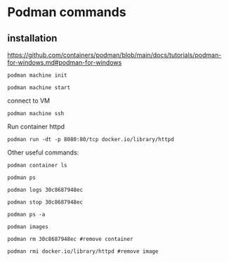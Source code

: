# Podman commands

## installation

https://github.com/containers/podman/blob/main/docs/tutorials/podman-for-windows.md#podman-for-windows

```
podman machine init

podman machine start
```

connect to VM
```
podman machine ssh
```

Run container httpd
```
podman run -dt -p 8080:80/tcp docker.io/library/httpd
```

Other useful commands:
```
podman container ls

podman ps

podman logs 30c8687948ec

podman stop 30c8687948ec

podman ps -a

podman images

podman rm 30c8687948ec #remove container

podman rmi docker.io/library/httpd #remove image
```

```
